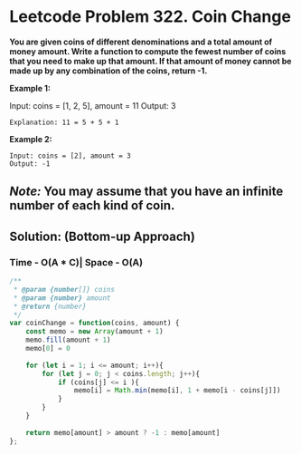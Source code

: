 # Leetcode Problem 322. Coin Change

**You are given coins of different denominations and a total amount of money amount. Write a function to compute the fewest number of coins that you need to make up that amount. If that amount of money cannot be made up by any combination of the coins, return -1.**

**Example 1:**

Input: coins = [1, 2, 5], amount = 11
Output: 3 

`Explanation: 11 = 5 + 5 + 1`

**Example 2:**

```
Input: coins = [2], amount = 3
Output: -1
```

_Note:_ 
You may assume that you have an infinite number of each kind of coin.
---

## Solution: (Bottom-up Approach)
### Time - O(A * C)| Space - O(A)

```javascript
/**
 * @param {number[]} coins
 * @param {number} amount
 * @return {number}
 */
var coinChange = function(coins, amount) {
    const memo = new Array(amount + 1)
    memo.fill(amount + 1)
    memo[0] = 0
    
    for (let i = 1; i <= amount; i++){
        for (let j = 0; j < coins.length; j++){
            if (coins[j] <= i ){
                memo[i] = Math.min(memo[i], 1 + memo[i - coins[j]])
            }
        }
    }
    
    return memo[amount] > amount ? -1 : memo[amount] 
};
```

